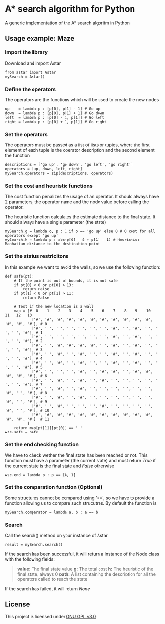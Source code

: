 # A* search algorithm for Python

A generic implementation of the A* search algoritm in Python

## Usage example: Maze

### Import the library
Download and import Astar
```
from astar import Astar
mySearch = Astar()
```

### Define the operators
The operators are the functions which will be used to create the new nodes
```
up    = lambda p : [p[0], p[1] - 1] # Go up
down  = lambda p : [p[0], p[1] + 1]	# Go down
left  = lambda p : [p[0] - 1, p[1]]	# Go left
right = lambda p : [p[0] + 1, p[1]]	# Go right
```

### Set the operators
The operators must be passed as a list of lists or tuples, where the first element of each tuple is the operator description and the second element the function
```
descriptions = ['go up', 'go down', 'go left', 'go right']
operators = [up, down, left, right]
mySearch.operators = zip(descriptions, operators)
```

### Set the cost and heuristic functions
The cost function penalizes the usage of an operator. It should always have 2 parameters, the operator name and the node value before calling the operator.

The heuristic function calculates the estimate distance to the final state. It should always have a single parameter (the state)
```
mySearch.g = lambda o, p : 1 if o == 'go up' else 0 # 0 cost for all operators except 'go up'
mySearch.h = lambda p : abs(p[0] - 8 + p[1] - 1) # Heuristic: Manhattan distance to the destination point
```

### Set the status restricitons
In this example we want to avoid the walls, so we use the following function:
```
def safe(pt):
	# If the point is out of bounds, it is not safe
	if pt[0] < 0 or pt[0] > 13:
		return False
	if pt[1] < 0 or pt[1] > 11:
		return False
	
	# Test if the new location is a wall
	map = [#  0    1    2    3    4    5    6    7    8    9    10   11   12   13
			['#', '#', '#', '#', '#', '#', '#', '#', '#', '#', '#', '#', '#', '#'],	# 0
			['#', ' ', ' ', ' ', ' ', ' ', ' ', '#', ' ', '#', ' ', ' ', ' ', '#'],	# 1
			['#', ' ', ' ', ' ', ' ', ' ', ' ', '#', ' ', '#', ' ', ' ', ' ', '#'],	# 2
			['#', ' ', '#', '#', '#', '#', ' ', '#', ' ', '#', ' ', ' ', ' ', '#'],	# 3
			['#', ' ', '#', ' ', '#', ' ', ' ', '#', ' ', '#', ' ', ' ', ' ', '#'],	# 4
			['#', ' ', '#', ' ', '#', ' ', ' ', '#', ' ', '#', ' ', ' ', ' ', '#'],	# 5
			['#', ' ', ' ', ' ', '#', ' ', '#', '#', ' ', '#', '#', '#', '#', '#'],	# 6
			['#', ' ', '#', ' ', '#', ' ', '#', ' ', ' ', ' ', ' ', ' ', ' ', '#'],	# 7
			['#', ' ', '#', ' ', '#', ' ', ' ', ' ', ' ', ' ', ' ', '#', ' ', '#'],	# 8
			['#', ' ', '#', ' ', '#', ' ', ' ', ' ', ' ', ' ', ' ', '#', ' ', '#'],	# 9
			['#', ' ', '#', ' ', ' ', ' ', '#', ' ', ' ', ' ', ' ', '#', ' ', '#'],	# 10
			['#', '#', '#', '#', '#', '#', '#', '#', '#', '#', '#', '#', '#', '#']	# 11
		  ]
	return map[pt[1]][pt[0]] == ' '
wsc.safe = safe
```

### Set the end checking function
We have to check wether the final state has been reached or not. This function must have a parameter (the current state) and must return _True_ if the current state is the final state and _False_ otherwise
```
wsc.end = lambda p : p == [8, 1]
```

### Set the comparation function (Optional)
Some structures cannot be compared using '==', so we have to provide a function allowing us to compare such strucutres. By default the function is
```
mySearch.comparator = lambda a, b : a == b
```

### Search
Call the search() method on your instance of Astar
```
result = mySearch.search()
```
If the search has been successful, it will return a instance of the Node class with the following fields:

> **value:** The final state value
> **g:** The total cost
> **h:** The heuristic of the final state, always 0
> **path:** A list containing the description for all the operators called to reach the state

If the search has failed, it will return _None_

## License

This project is licensed under [GNU GPL v3.0](LICENSE)